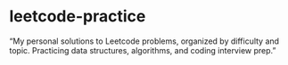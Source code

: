 # leetcode-practice
“My personal solutions to Leetcode problems, organized by difficulty and topic. Practicing data structures, algorithms, and coding interview prep.”
